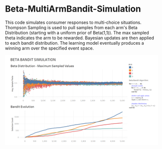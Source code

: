 # Beta-MultiArmBandit-Simulation
 
This code simulates consumer responses to multi-choice situations. Thompson Sampling is used to pull samples from each arm's Beta Distribution (starting with a uniform prior of Beta(1,1)). The max sampled theta indicates the arm to be rewarded. Bayesian updates are then applied to each bandit distribution. The learning model eventually produces a winning arm over the specified event space.


![alt text](https://github.com/datavizhokie/Beta-MultiArmBandit-Simulation/blob/master/Tableau%20view.png)
